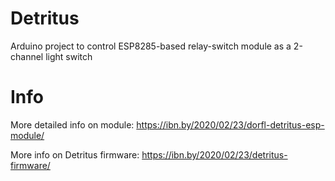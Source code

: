 # Detritus
Arduino project to control ESP8285-based relay-switch module as a 2-channel light switch

# Info
More detailed info on module: https://ibn.by/2020/02/23/dorfl-detritus-esp-module/

More info on Detritus firmware: https://ibn.by/2020/02/23/detritus-firmware/
